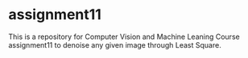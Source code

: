 # assignment11
This is a repository for Computer Vision and Machine Leaning Course assignment11 to denoise any given image through Least Square.
